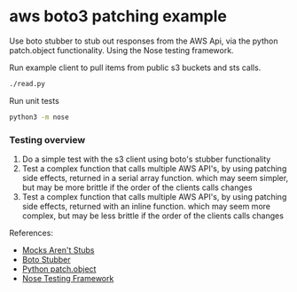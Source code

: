 # aws boto3 patching example
Use boto stubber to stub out responses from the AWS Api, via the python patch.object functionality. Using the Nose
testing framework.


Run example client to pull items from public s3 buckets and sts calls.
```bash
./read.py
```

Run unit tests
```bash
python3 -m nose
```

### Testing overview
1. Do a simple test with the s3 client using boto's stubber functionality
1. Test a complex function that calls multiple AWS API's, by using
    patching side effects, returned in a serial array function. which
    may seem simpler, but may be more brittle if the order of the clients
    calls changes
1. Test a complex function that calls multiple AWS API's, by using
    patching side effects, returned with an inline function. which
    may seem more complex, but may be less brittle if the order of the clients
    calls changes

References:
- [Mocks Aren't Stubs](https://www.martinfowler.com/articles/mocksArentStubs.html)
- [Boto Stubber](https://botocore.amazonaws.com/v1/documentation/api/latest/reference/stubber.html)
- [Python patch.object](https://docs.python.org/3/library/unittest.mock.html#patch-object)
- [Nose Testing Framework](http://pythontesting.net/framework/nose/nose-introduction/)

